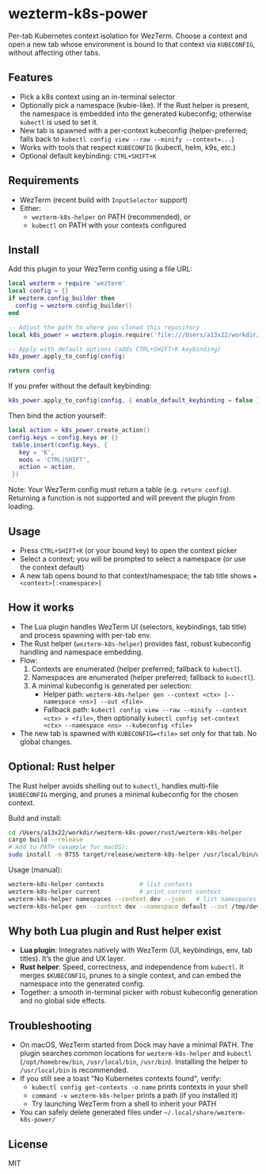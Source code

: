 # wezterm-k8s-power

Per-tab Kubernetes context isolation for WezTerm. Choose a context and open a new tab whose environment is bound to that context via `KUBECONFIG`, without affecting other tabs.

## Features
- Pick a k8s context using an in-terminal selector
- Optionally pick a namespace (kubie-like). If the Rust helper is present, the namespace is embedded into the generated kubeconfig; otherwise `kubectl` is used to set it.
- New tab is spawned with a per-context kubeconfig (helper-preferred; falls back to `kubectl config view --raw --minify --context=...`)
- Works with tools that respect `KUBECONFIG` (kubectl, helm, k9s, etc.)
- Optional default keybinding: `CTRL+SHIFT+K`

## Requirements
- WezTerm (recent build with `InputSelector` support)
- Either:
  - `wezterm-k8s-helper` on PATH (recommended), or
  - `kubectl` on PATH with your contexts configured

## Install
Add this plugin to your WezTerm config using a file URL:

```lua
local wezterm = require 'wezterm'
local config = {}
if wezterm.config_builder then
  config = wezterm.config_builder()
end

-- Adjust the path to where you cloned this repository
local k8s_power = wezterm.plugin.require('file:///Users/a13x22/workdir/wezterm-k8s-power')

-- Apply with default options (adds CTRL+SHIFT+K keybinding)
k8s_power.apply_to_config(config)

return config
```

If you prefer without the default keybinding:

```lua
k8s_power.apply_to_config(config, { enable_default_keybinding = false })
```

Then bind the action yourself:

```lua
local action = k8s_power.create_action()
config.keys = config.keys or {}
 table.insert(config.keys, {
   key = 'K',
   mods = 'CTRL|SHIFT',
   action = action,
 })
```

Note: Your WezTerm config must return a table (e.g. `return config`). Returning a function is not supported and will prevent the plugin from loading.

## Usage
- Press `CTRL+SHIFT+K` (or your bound key) to open the context picker
- Select a context; you will be prompted to select a namespace (or use the context default)
- A new tab opens bound to that context/namespace; the tab title shows `⎈ <context>[:<namespace>]`

## How it works
- The Lua plugin handles WezTerm UI (selectors, keybindings, tab title) and process spawning with per-tab env.
- The Rust helper (`wezterm-k8s-helper`) provides fast, robust kubeconfig handling and namespace embedding.
- Flow:
  1. Contexts are enumerated (helper preferred; fallback to `kubectl`).
  2. Namespaces are enumerated (helper preferred; fallback to `kubectl`).
  3. A minimal kubeconfig is generated per selection:
     - Helper path: `wezterm-k8s-helper gen --context <ctx> [--namespace <ns>] --out <file>`
     - Fallback path: `kubectl config view --raw --minify --context <ctx> > <file>`, then optionally `kubectl config set-context <ctx> --namespace <ns> --kubeconfig <file>`
- The new tab is spawned with `KUBECONFIG=<file>` set only for that tab. No global changes.

## Optional: Rust helper
The Rust helper avoids shelling out to `kubectl`, handles multi-file `$KUBECONFIG` merging, and prunes a minimal kubeconfig for the chosen context.

Build and install:

```bash
cd /Users/a13x22/workdir/wezterm-k8s-power/rust/wezterm-k8s-helper
cargo build --release
# Add to PATH (example for macOS):
sudo install -m 0755 target/release/wezterm-k8s-helper /usr/local/bin/wezterm-k8s-helper
```

Usage (manual):

```bash
wezterm-k8s-helper contexts          # list contexts
wezterm-k8s-helper current           # print current context
wezterm-k8s-helper namespaces --context dev --json   # list namespaces for a context
wezterm-k8s-helper gen --context dev --namespace default --out /tmp/dev-kube.yaml
```

## Why both Lua plugin and Rust helper exist
- **Lua plugin**: Integrates natively with WezTerm (UI, keybindings, env, tab titles). It’s the glue and UX layer.
- **Rust helper**: Speed, correctness, and independence from `kubectl`. It merges `$KUBECONFIG`, prunes to a single context, and can embed the namespace into the generated config.
- Together: a smooth in-terminal picker with robust kubeconfig generation and no global side effects.

## Troubleshooting
- On macOS, WezTerm started from Dock may have a minimal PATH. The plugin searches common locations for `wezterm-k8s-helper` and `kubectl` (`/opt/homebrew/bin`, `/usr/local/bin`, `/usr/bin`). Installing the helper to `/usr/local/bin` is recommended.
- If you still see a toast "No Kubernetes contexts found", verify:
  - `kubectl config get-contexts -o name` prints contexts in your shell
  - `command -v wezterm-k8s-helper` prints a path (if you installed it)
  - Try launching WezTerm from a shell to inherit your PATH
- You can safely delete generated files under `~/.local/share/wezterm-k8s-power/`

## License
MIT
